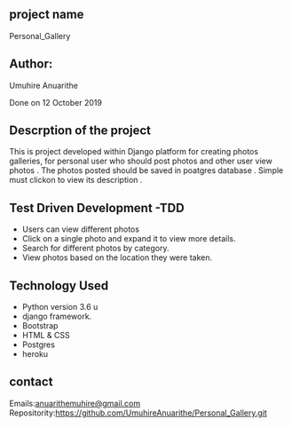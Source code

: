 
## project name
Personal_Gallery
## Author: 
Umuhire Anuarithe

Done on 12 October 2019
## Descrption of the project

This is project developed within  Django platform for creating  photos galleries, for personal user who 
should post photos and other user view photos . The photos posted should be saved in poatgres database .
Simple must clickon to view its description .

## Test Driven Development -TDD

* Users can view different photos 
* Click on a single photo and expand it to view more details.
* Search for different photos by category.
* View photos based on the location they were taken.
## Technology  Used

* Python version 3.6 u
* django framework.
* Bootstrap
* HTML & CSS
* Postgres 
* heroku

## contact
Emails:anuarithemuhire@gmail.com
Repositority:https://github.com/UmuhireAnuarithe/Personal_Gallery.git

